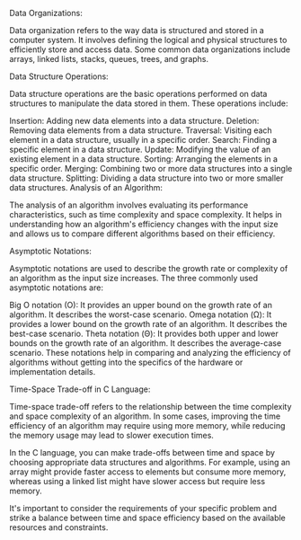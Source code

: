 Data Organizations:

Data organization refers to the way data is structured and stored in a computer system. It involves defining the logical and physical structures to efficiently store and access data. Some common data organizations include arrays, linked lists, stacks, queues, trees, and graphs.

Data Structure Operations:

Data structure operations are the basic operations performed on data structures to manipulate the data stored in them. These operations include:

Insertion: Adding new data elements into a data structure.
Deletion: Removing data elements from a data structure.
Traversal: Visiting each element in a data structure, usually in a specific order.
Search: Finding a specific element in a data structure.
Update: Modifying the value of an existing element in a data structure.
Sorting: Arranging the elements in a specific order.
Merging: Combining two or more data structures into a single data structure.
Splitting: Dividing a data structure into two or more smaller data structures.
Analysis of an Algorithm:

The analysis of an algorithm involves evaluating its performance characteristics, such as time complexity and space complexity. It helps in understanding how an algorithm's efficiency changes with the input size and allows us to compare different algorithms based on their efficiency.

Asymptotic Notations:

Asymptotic notations are used to describe the growth rate or complexity of an algorithm as the input size increases. The three commonly used asymptotic notations are:

Big O notation (O): It provides an upper bound on the growth rate of an algorithm. It describes the worst-case scenario.
Omega notation (Ω): It provides a lower bound on the growth rate of an algorithm. It describes the best-case scenario.
Theta notation (Θ): It provides both upper and lower bounds on the growth rate of an algorithm. It describes the average-case scenario.
These notations help in comparing and analyzing the efficiency of algorithms without getting into the specifics of the hardware or implementation details.

Time-Space Trade-off in C Language:

Time-space trade-off refers to the relationship between the time complexity and space complexity of an algorithm. In some cases, improving the time efficiency of an algorithm may require using more memory, while reducing the memory usage may lead to slower execution times.

In the C language, you can make trade-offs between time and space by choosing appropriate data structures and algorithms. For example, using an array might provide faster access to elements but consume more memory, whereas using a linked list might have slower access but require less memory.

It's important to consider the requirements of your specific problem and strike a balance between time and space efficiency based on the available resources and constraints.